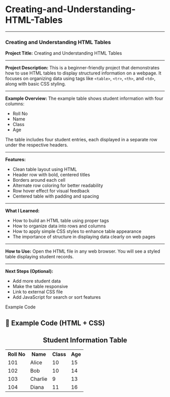 # Creating-and-Understanding-HTML-Tables

---

###  Creating and Understanding HTML Tables

**Project Title:**
Creating and Understanding HTML Tables

---

**Project Description:**
This is a beginner-friendly project that demonstrates how to use HTML tables to display structured information on a webpage. It focuses on organizing data using tags like `<table>`, `<tr>`, `<th>`, and `<td>`, along with basic CSS styling.

---

**Example Overview:**
The example table shows student information with four columns:

* Roll No
* Name
* Class
* Age

The table includes four student entries, each displayed in a separate row under the respective headers.

---

**Features:**

* Clean table layout using HTML
* Header row with bold, centered titles
* Borders around each cell
* Alternate row coloring for better readability
* Row hover effect for visual feedback
* Centered table with padding and spacing

---

**What I Learned:**

* How to build an HTML table using proper tags
* How to organize data into rows and columns
* How to apply simple CSS styles to enhance table appearance
* The importance of structure in displaying data clearly on web pages

---

**How to Use:**
Open the HTML file in any web browser.
You will see a styled table displaying student records.

---

**Next Steps (Optional):**

* Add more student data
* Make the table responsive
* Link to external CSS file
* Add JavaScript for search or sort features



Example Code


## 🧪 Example Code (HTML + CSS)


 
  <h2 style="text-align:center;">Student Information Table</h2>

  <table>
    <tr>
      <th>Roll No</th>
      <th>Name</th>
      <th>Class</th>
      <th>Age</th>
    </tr>
    <tr>
      <td>101</td>
      <td>Alice</td>
      <td>10</td>
      <td>15</td>
    </tr>
    <tr>
      <td>102</td>
      <td>Bob</td>
      <td>10</td>
      <td>14</td>
    </tr>
    <tr>
      <td>103</td>
      <td>Charlie</td>
      <td>9</td>
      <td>13</td>
    </tr>
    <tr>
      <td>104</td>
      <td>Diana</td>
      <td>11</td>
      <td>16</td>
    </tr>
  </table>

</body>
</html>
